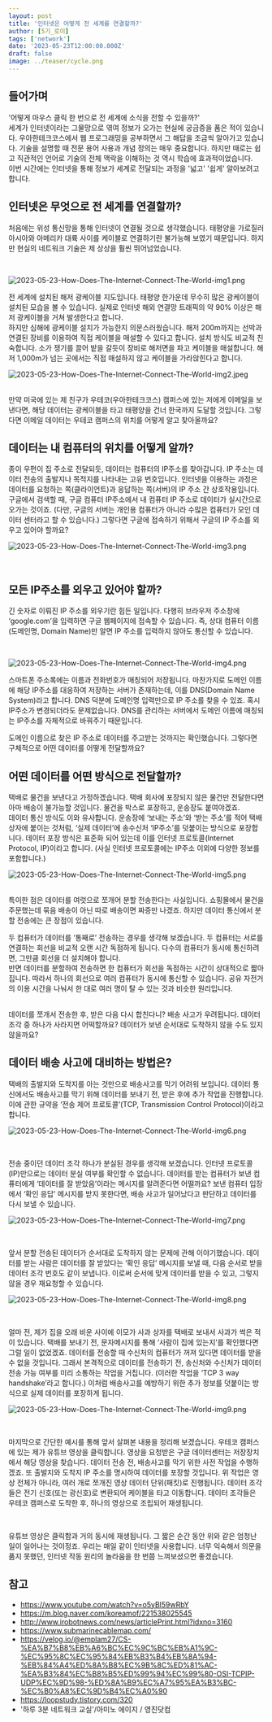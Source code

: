 ```yaml
---
layout: post
title: '인터넷은 어떻게 전 세계를 연결할까?'
author: [5기_로이]
tags: ['network']
date: '2023-05-23T12:00:00.000Z'
draft: false
image: ../teaser/cycle.png
---
```



## 들어가며

'어떻게 마우스 클릭 한 번으로 전 세계에 소식을 전할 수 있을까?'<br>
세계가 인터넷이라는 그물망으로 엮여 정보가 오가는 현실에 궁금증을 품은 적이 있습니다.
우아한테크코스에서 웹 프로그래밍을 공부하면서 그 해답을 조금씩 알아가고 있습니다.
기술을 설명할 때 전문 용어 사용과 개념 정의는 매우 중요합니다. 하지만 때로는 쉽고 직관적인 언어로 기술의 전체 맥락을 이해하는 것 역시 학습에 효과적이었습니다.   
이번 시간에는 인터넷을 통해 정보가 세계로 전달되는 과정을 '넓고' '쉽게' 알아보려고 합니다. 



## 인터넷은 무엇으로 전 세계를 연결할까?

처음에는 위성 통신망을 통해 인터넷이 연결될 것으로 생각했습니다.
태평양을 가로질러 아시아와 아메리카 대륙 사이를 케이블로 연결하기란 불가능해 보였기 때문입니다.
하지만 현실의 네트워크 기술은 제 상상을 훨씬 뛰어넘었습니다.

<br>

![2023-05-23-How-Does-The-Internet-Connect-The-World-img1.png](..%2Fimages%2F2023-05-23-How-Does-The-Internet-Connect-The-World-img1.png)

전 세계에 설치된 해저 광케이블 지도입니다. 
태평양 한가운데 무수히 많은 광케이블이 설치된 모습을 볼 수 있습니다. 
실제로 인터넷 해외 연결망 트래픽의 약 90% 이상은 해저 광케이블을 거쳐 발생한다고 합니다. <br>
하지만 심해에 광케이블 설치가 가능한지 의문스러웠습니다. 
해저 200m까지는 선박과 연결된 장비를 이용하여 직접 케이블을 매설할 수 있다고 합니다. 설치 방식도 비교적 친숙합니다. 
소가 쟁기를 끌어 밭을 갈듯이 장비로 해저면을 파고 케이블을 매설합니다. 
해저 1,000m가 넘는 곳에서는 직접 매설하지 않고 케이블을 가라앉힌다고 합니다.


![2023-05-23-How-Does-The-Internet-Connect-The-World-img2.jpeg](..%2Fimages%2F2023-05-23-How-Does-The-Internet-Connect-The-World-img2.jpeg)

<br>
만약 미국에 있는 제 친구가 우테코(우아한테크코스) 캠퍼스에 있는 저에게 이메일을 보낸다면, 해당 데이터는 광케이블을 타고 태평양을 건너 한국까지 도달할 것입니다. 
그렇다면 이메일 데이터는 우테코 캠퍼스의 위치를 어떻게 알고 찾아올까요?



## 데이터는 내 컴퓨터의 위치를 어떻게 알까?
종이 우편이 집 주소로 전달되듯, 데이터는 컴퓨터의 IP주소를 찾아갑니다. 
IP 주소는 데이터 전송의 출발지나 목적지를 나타내는 고유 번호입니다. 
인터넷을 이용하는 과정은 데이터를 요청하는 쪽(클라이언트)과 응답하는 쪽(서버)의 IP 주소 간 상호작용입니다. 
구글에서 검색할 때, 구글 컴퓨터 IP주소에서 내 컴퓨터 IP 주소로 데이터가 실시간으로 오가는 것이죠. 
(다만, 구글의 서버는 개인용 컴퓨터가 아니라 수많은 컴퓨터가 모인 데이터 센터라고 할 수 있습니다.) 
그렇다면 구글에 접속하기 위해서 구글의 IP 주소를 외우고 있어야 할까요?

![2023-05-23-How-Does-The-Internet-Connect-The-World-img3.png](..%2Fimages%2F2023-05-23-How-Does-The-Internet-Connect-The-World-img3.png)

<br>

## 모든 IP주소를 외우고 있어야 할까?
긴 숫자로 이뤄진 IP 주소를 외우기란 힘든 일입니다. 
다행히 브라우저 주소창에 ‘google.com’을 입력하면 구글 웹페이지에 접속할 수 있습니다. 
즉, 상대 컴퓨터 이름(도메인명, Domain Name)만 알면 IP 주소를 입력하지 않아도 통신할 수 있습니다.

<br>

![2023-05-23-How-Does-The-Internet-Connect-The-World-img4.png](..%2Fimages%2F2023-05-23-How-Does-The-Internet-Connect-The-World-img4.png)

스마트폰 주소록에는 이름과 전화번호가 매칭되어 저장됩니다. 
마찬가지로 도메인 이름에 해당 IP주소를 대응하여 저장하는 서버가 존재하는데, 이를 DNS(Domain Name System)라고 합니다. 
DNS 덕분에 도메인명 입력만으로 IP 주소를 찾을 수 있죠.
혹시 IP주소가 변경되더라도 문제없습니다. 
DNS를 관리하는 서버에서 도메인 이름에 매칭되는 IP주소를 자체적으로 바꿔주기 때문입니다.

도메인 이름으로 찾은 IP 주소로 데이터를 주고받는 것까지는 확인했습니다. 
그렇다면 구체적으로 어떤 데이터를 어떻게 전달할까요?



## 어떤 데이터를 어떤 방식으로 전달할까?
택배로 물건을 보낸다고 가정하겠습니다. 
택배 회사에 포장되지 않은 물건만 전달한다면 아마 배송이 불가능할 것입니다. 
물건을 박스로 포장하고, 운송장도 붙여야겠죠. <br> 
데이터 통신 방식도 이와 유사합니다. 
운송장에 ‘보내는 주소’와 ‘받는 주소’를 적어 택배 상자에 붙이는 것처럼, ‘실제 데이터’에 송수신처 ‘IP주소’를 덧붙이는 방식으로 포장합니다. 
데이터 포장 방식은 표준화 되어 있는데 이를 인터넷 프로토콜(Internet Protocol, IP)이라고 합니다. 
(사실 인터넷 프로토콜에는 IP주소 이외에 다양한 정보를 포함합니다.)

![2023-05-23-How-Does-The-Internet-Connect-The-World-img5.png](..%2Fimages%2F2023-05-23-How-Does-The-Internet-Connect-The-World-img5.png)

<br>
특이한 점은 데이터를 여럿으로 쪼개어 분할 전송한다는 사실입니다. 
쇼핑몰에서 물건을 주문했는데 묶음 배송이 아닌 따로 배송이면 짜증만 나겠죠. 
하지만 데이터 통신에서 분할 전송에는 큰 장점이 있습니다. 

<br>

두 컴퓨터가 데이터를 ‘통째로’ 전송하는 경우를 생각해 보겠습니다. 
두 컴퓨터는 서로를 연결하는 회선을 비교적 오랜 시간 독점하게 됩니다. 
다수의 컴퓨터가 동시에 통신하려면, 그만큼 회선을 더 설치해야 합니다. <br> 
반면 데이터를 분할하여 전송하면 한 컴퓨터가 회선을 독점하는 시간이 상대적으로 짧아집니다. 
따라서 하나의 회선으로 여러 컴퓨터가 동시에 통신할 수 있습니다. 
공유 자전거의 이용 시간을 나눠서 한 대로 여러 명이 탈 수 있는 것과 비슷한 원리입니다.

<br>
데이터를 쪼개서 전송한 후, 받은 다음 다시 합친다니? 
배송 사고가 우려됩니다. 
데이터 조각 중 하나가 사라지면 어떡할까요? 
데이터가 보낸 순서대로 도착하지 않을 수도 있지 않을까요?


## 데이터 배송 사고에 대비하는 방법은?
택배의 출발지와 도착지를 아는 것만으로 배송사고를 막기 어려워 보입니다. 
데이터 통신에서도 배송사고를 막기 위해 데이터를 보내기 전, 받은 후에 추가 작업을 진행합니다. 
이에 관한 규약을 ‘전송 제어 프로토콜’(TCP, Transmission Control Protocol)이라고 합니다.

![2023-05-23-How-Does-The-Internet-Connect-The-World-img6.png](..%2Fimages%2F2023-05-23-How-Does-The-Internet-Connect-The-World-img6.png)

<br>

전송 중이던 데이터 조각 하나가 분실된 경우를 생각해 보겠습니다. 
인터넷 프로토콜(IP)만으로는 데이터 분실 여부를 확인할 수 없습니다. 
데이터를 받는 컴퓨터가 보낸 컴퓨터에게 ‘데이터를 잘 받았음’이라는 메시지를 알려준다면 어떨까요? 
보낸 컴퓨터 입장에서 ‘확인 응답’ 메시지를 받지 못한다면, 배송 사고가 일어났다고 판단하고 데이터를 다시 보낼 수 있습니다.

![2023-05-23-How-Does-The-Internet-Connect-The-World-img7.png](..%2Fimages%2F2023-05-23-How-Does-The-Internet-Connect-The-World-img7.png)

<br>

앞서 분할 전송된 데이터가 순서대로 도착하지 않는 문제에 관해 이야기했습니다. 
데이터를 받는 사람은 데이터를 잘 받았다는 ‘확인 응답’ 메시지를 보낼 때, 다음 순서로 받을 데이터 조각 번호도 같이 보냅니다. 
이로써 순서에 맞게 데이터를 받을 수 있고, 그렇지 않을 경우 재요청할 수 있습니다.

![2023-05-23-How-Does-The-Internet-Connect-The-World-img8.png](..%2Fimages%2F2023-05-23-How-Does-The-Internet-Connect-The-World-img8.png)

<br>

얼마 전, 제가 집을 오래 비운 사이에 이모가 사과 상자를 택배로 보내서 사과가 썩은 적이 있습니다. 
택배를 보내기 전, 문자메시지를 통해 ‘사람이 집에 있는지’를 확인했다면 그럴 일이 없었겠죠. 
데이터를 전송할 때 수신처의 컴퓨터가 꺼져 있다면 데이터를 받을 수 없을 것입니다. 
그래서 본격적으로 데이터를 전송하기 전, 송신처와 수신처가 데이터 전송 가능 여부를 미리 소통하는 작업을 거칩니다. 
(이러한 작업을 ‘TCP 3 way handshake’라고 합니다.) 이처럼 배송사고를 예방하기 위한 추가 정보를 덧붙이는 방식으로 실제 데이터를 포장하게 됩니다.

![2023-05-23-How-Does-The-Internet-Connect-The-World-img9.png](..%2Fimages%2F2023-05-23-How-Does-The-Internet-Connect-The-World-img9.png)

<br>

마지막으로 간단한 예시를 통해 앞서 살펴본 내용을 정리해 보겠습니다.
우테코 캠퍼스에 있는 제가 유튜브 영상을 클릭합니다. 
영상을 요청받은 구글 데이터센터는 저장장치에서 해당 영상을 찾습니다. 
데이터 전송 전, 배송사고를 막기 위한 사전 작업을 수행하겠죠. 
또 출발지와 도착지 IP 주소를 명시하여 데이터를 포장할 것입니다. 
위 작업은 영상 전체가 아니라, 여러 개로 쪼개진 영상 데이터 단위(패킷)로 진행됩니다. 
데이터 조각들은 전기 신호(또는 광신호)로 변환되어 케이블을 타고 이동합니다. 
데이터 조각들은 우테코 캠퍼스로 도착한 후, 하나의 영상으로 조립되어 재생됩니다.

<br>

유튜브 영상은 클릭함과 거의 동시에 재생됩니다. 
그 짧은 순간 동안 위와 같은 엄청난 일이 일어나는 것이정죠. 
우리는 매일 같이 인터넷을 사용합니다. 
너무 익숙해서 의문을 품지 못했던, 인터넷 작동 원리의 놀라움을 한 번쯤 느껴보셨으면 좋겠습니다.


## 참고
- https://www.youtube.com/watch?v=o5yBl59wRbY
- https://m.blog.naver.com/koreamof/221538025545
- http://www.irobotnews.com/news/articlePrint.html?idxno=3160
- https://www.submarinecablemap.com/
- https://velog.io/@emplam27/CS-%EA%B7%B8%EB%A6%BC%EC%9C%BC%EB%A1%9C-%EC%95%8C%EC%95%84%EB%B3%B4%EB%8A%94-%EB%84%A4%ED%8A%B8%EC%9B%8C%ED%81%AC-%EA%B3%84%EC%B8%B5%ED%99%94%EC%99%80-OSI-TCPIP-UDP%EC%9D%98-%ED%8A%B9%EC%A7%95%EA%B3%BC-%EC%B0%A8%EC%9D%B4%EC%A0%90
- https://loopstudy.tistory.com/320
- '하루 3분 네트워크 교실'/아미노 에이지 / 영진닷컴
